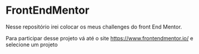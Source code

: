 # FrontEndMentor
Nesse repositório irei colocar os meus challenges do front End Mentor.

Para participar desse projeto vá até o site https://www.frontendmentor.io/ e selecione um projeto
